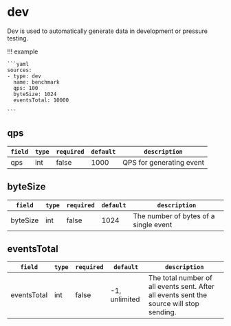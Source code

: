 # dev

Dev is used to automatically generate data in development or pressure testing.

!!! example

    ```yaml
    sources:
    - type: dev
      name: benchmark
      qps: 100
      byteSize: 1024
      eventsTotal: 10000

    ```


## qps

|    `field`   |    `type`    |  `required`  |  `default`  |  `description`  |
| ---------- | ----------- | ----------- | --------- | -------- |
| qps        | int         |    false    |   1000   | QPS for generating event |

## byteSize

|    `field`   |    `type`    |  `required`  |  `default`  |  `description`  |
| ---------- | ----------- | ----------- | --------- | -------- |
| byteSize        | int         |    false    |   1024   | The number of bytes of a single event |

## eventsTotal

|    `field`   |    `type`    |  `required`  |  `default`  |  `description`  |
| ---------- | ----------- | ----------- | --------- | -------- |
| eventsTotal        | int         |    false    |   -1, unlimited   | The total number of all events sent. After all events sent the source will stop sending. |